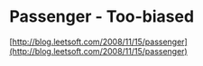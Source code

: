 <!--
id: 59881022
link: http://tumblr.atmos.org/post/59881022/passenger-too-biased
slug: passenger-too-biased
date: Sat Nov 15 2008 16:28:05 GMT-0800 (PST)
publish: 2008-11-015
tags: 
title: Passenger - Too-biased
-->


Passenger - Too-biased
======================

[http://blog.leetsoft.com/2008/11/15/passenger](http://blog.leetsoft.com/2008/11/15/passenger)

